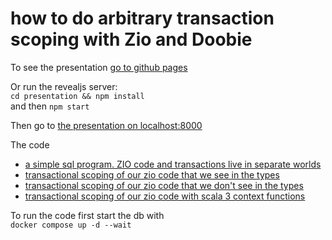 # how to do arbitrary transaction scoping with Zio and Doobie

To see the presentation [go to github pages](https://the-source.it/zio-doobie-transactions/presentation/index.html)

Or run the revealjs server:     
```cd presentation && npm install```    
and then
```npm start```  

Then go to [the presentation on localhost:8000](http://localhost:8000)



The code
- [a simple sql program. ZIO code and transactions live in separate worlds ](code/app/src/test/scala/demo/DoobieZio0.scala)
- [transactional scoping of our zio code that we see in the types ](code/app/src/test/scala/demo/DoobieZio1.scala)
- [transactional scoping of our zio code that we don't see in the types ](code/app/src/test/scala/demo/DoobieZio2.scala)
- [transactional scoping of our zio code with scala 3 context functions ](code/app/src/test/scala/demo/DoobieZio3.scala)

To run the code first start the db with  
```docker compose up -d --wait```
